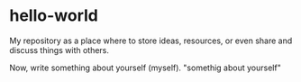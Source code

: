 # hello-world
My repository as a place where to store ideas, resources, or even share and discuss things with others.

Now, write something about yourself (myself). "somethig about yourself"
